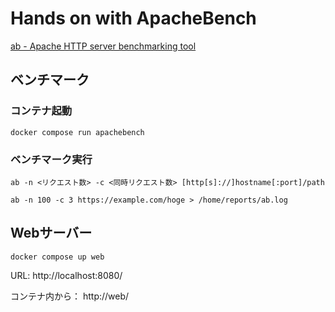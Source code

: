 # Hands on with ApacheBench

[ab - Apache HTTP server benchmarking tool](https://httpd.apache.org/docs/2.4/programs/ab.html)

## ベンチマーク

### コンテナ起動

```
docker compose run apachebench
```

### ベンチマーク実行

```
ab -n <リクエスト数> -c <同時リクエスト数> [http[s]://]hostname[:port]/path
```

```
ab -n 100 -c 3 https://example.com/hoge > /home/reports/ab.log
```

## Webサーバー

```
docker compose up web
```

URL: http://localhost:8080/

コンテナ内から： http://web/
